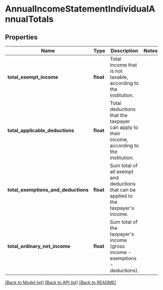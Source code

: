 # AnnualIncomeStatementIndividualAnnualTotals

## Properties
Name | Type | Description | Notes
------------ | ------------- | ------------- | -------------
**total_exempt_income** | **float** | Total income that is not taxable, according to the institution. | 
**total_applicable_deductions** | **float** | Total deductions that the taxpayer can apply to their income, according to the institution. | 
**total_exemptions_and_deductions** | **float** | Sum total of all exempt and deductions that can be applied to the taxpayer&#x27;s income. | 
**total_ordinary_net_income** | **float** | Sum total of the taxpayer&#x27;s income (gross income - exemptions - deductions). | 

[[Back to Model list]](../../README.md#documentation-for-models) [[Back to API list]](../../README.md#documentation-for-api-endpoints) [[Back to README]](../../README.md)

